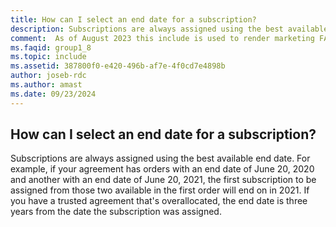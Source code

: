 ```yaml
---
title: How can I select an end date for a subscription?
description: Subscriptions are always assigned using the best available end date. For example, if your agreement has orders with an end date of...
comment:  As of August 2023 this include is used to render marketing FAQ content for VS Subscriptions in the following portals - VSCom, Manage, and My portals. It was not used for learn.microsoft.com content at that time.  SMEs are Evan Windom and Larissa Crawford of Red Door Collaborative and Sharvari Dighe.
ms.faqid: group1_8
ms.topic: include
ms.assetid: 387800f0-e420-496b-af7e-4f0cd7e4898b
author: joseb-rdc
ms.author: amast
ms.date: 09/23/2024
---
```


## How can I select an end date for a subscription?

Subscriptions are always assigned using the best available end date. For example, if your agreement has orders with an end date of June 20, 2020 and another with an end date of June 20, 2021, the first subscription to be assigned from those two available in the first order will end on in 2021. If you have a trusted agreement that's overallocated, the end date is three years from the date the subscription was assigned.
